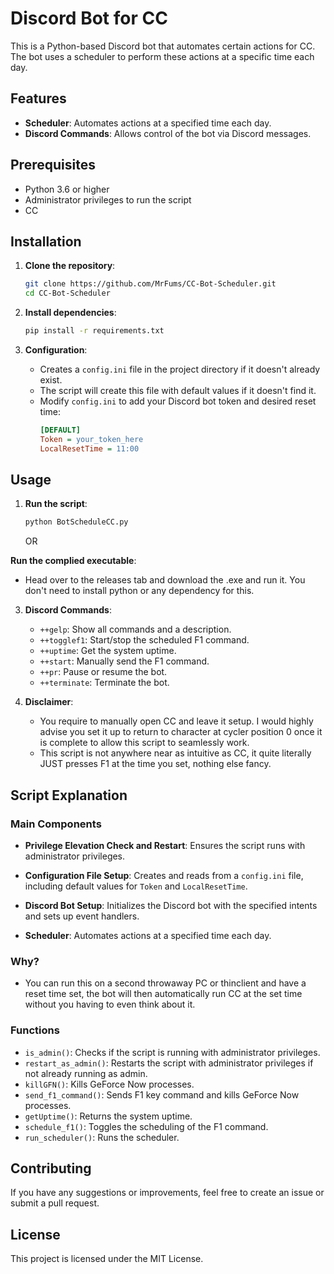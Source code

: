 # Discord Bot for CC

This is a Python-based Discord bot that automates certain actions for CC. The bot uses a scheduler to perform these actions at a specific time each day.

## Features

- **Scheduler**: Automates actions at a specified time each day.
- **Discord Commands**: Allows control of the bot via Discord messages.

## Prerequisites

- Python 3.6 or higher
- Administrator privileges to run the script
- CC

## Installation

1. **Clone the repository**:
    ```bash
    git clone https://github.com/MrFums/CC-Bot-Scheduler.git
    cd CC-Bot-Scheduler
    ```

2. **Install dependencies**:
    ```bash
    pip install -r requirements.txt
    ```

3. **Configuration**:
   - Creates a `config.ini` file in the project directory if it doesn't already exist.
   - The script will create this file with default values if it doesn't find it.
   - Modify `config.ini` to add your Discord bot token and desired reset time:
     ```ini
     [DEFAULT]
     Token = your_token_here
     LocalResetTime = 11:00
     ```

## Usage

1. **Run the script**:
    ```bash
    python BotScheduleCC.py
    ```
    OR

  **Run the complied executable**:
   - Head over to the releases tab and download the .exe and run it. You don't need to install python or any dependency for this.
   

3. **Discord Commands**:
   - `++gelp`: Show all commands and a description.
   - `++togglef1`: Start/stop the scheduled F1 command.
   - `++uptime`: Get the system uptime.
   - `++start`: Manually send the F1 command.
   - `++pr`: Pause or resume the bot.
   - `++terminate`: Terminate the bot.

4. **Disclaimer**:
   - You require to manually open CC and leave it setup. I would highly advise you set it up to return to character at cycler position 0 once it is complete to allow this script to seamlessly work.
   - This script is not anywhere near as intuitive as CC, it quite literally JUST presses F1 at the time you set, nothing else fancy.

## Script Explanation

### Main Components

- **Privilege Elevation Check and Restart**:
  Ensures the script runs with administrator privileges.
  
- **Configuration File Setup**:
  Creates and reads from a `config.ini` file, including default values for `Token` and `LocalResetTime`.

- **Discord Bot Setup**:
  Initializes the Discord bot with the specified intents and sets up event handlers.

- **Scheduler**:
  Automates actions at a specified time each day.

### Why?

- You can run this on a second throwaway PC or thinclient and have a reset time set, the bot will then automatically run CC at the set time without you having to even think about it.

### Functions

- `is_admin()`: Checks if the script is running with administrator privileges.
- `restart_as_admin()`: Restarts the script with administrator privileges if not already running as admin.
- `killGFN()`: Kills GeForce Now processes.
- `send_f1_command()`: Sends F1 key command and kills GeForce Now processes.
- `getUptime()`: Returns the system uptime.
- `schedule_f1()`: Toggles the scheduling of the F1 command.
- `run_scheduler()`: Runs the scheduler.

## Contributing

If you have any suggestions or improvements, feel free to create an issue or submit a pull request.

## License

This project is licensed under the MIT License.
